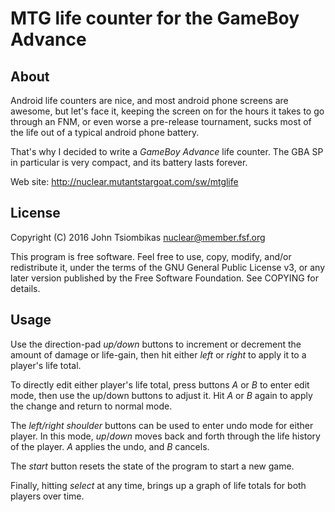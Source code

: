 MTG life counter for the GameBoy Advance
========================================

About
-----
Android life counters are nice, and most android phone screens are awesome, but
let's face it, keeping the screen on for the hours it takes to go through an
FNM, or even worse a pre-release tournament, sucks most of the life out of a
typical android phone battery.

That's why I decided to write a *GameBoy Advance* life counter.  The GBA SP in
particular is very compact, and its battery lasts forever.

Web site: http://nuclear.mutantstargoat.com/sw/mtglife

License
-------
Copyright (C) 2016 John Tsiombikas <nuclear@member.fsf.org>

This program is free software. Feel free to use, copy, modify, and/or
redistribute it, under the terms of the GNU General Public License v3, or any
later version published by the Free Software Foundation. See COPYING for
details.

Usage
-----
Use the direction-pad *up/down* buttons to increment or decrement the amount of
damage or life-gain, then hit either *left* or *right* to apply it to a player's
life total.

To directly edit either player's life total, press buttons *A* or *B* to
enter edit mode, then use the up/down buttons to adjust it. Hit *A* or *B*
again to apply the change and return to normal mode.

The *left/right shoulder* buttons can be used to enter undo
mode for either player. In this mode, *up*/*down* moves back and forth through
the life history of the player. *A* applies the undo, and *B* cancels.

The *start* button resets the state of the program to start a new
game.

Finally, hitting *select* at any time, brings up a graph of life totals for both
players over time.
